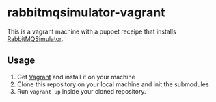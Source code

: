 rabbitmqsimulator-vagrant
=========================

This is a vagrant machine with a puppet receipe that installs [RabbitMQSimulator](https://github.com/RabbitMQSimulator/RabbitMQSimulator).

Usage
-----

1. Get [Vagrant](http://www.vagrantup.com) and install it on your machine
2. Clone this repository on your local machine and init the submodules
3. Run `vagrant up` inside your cloned repository.


